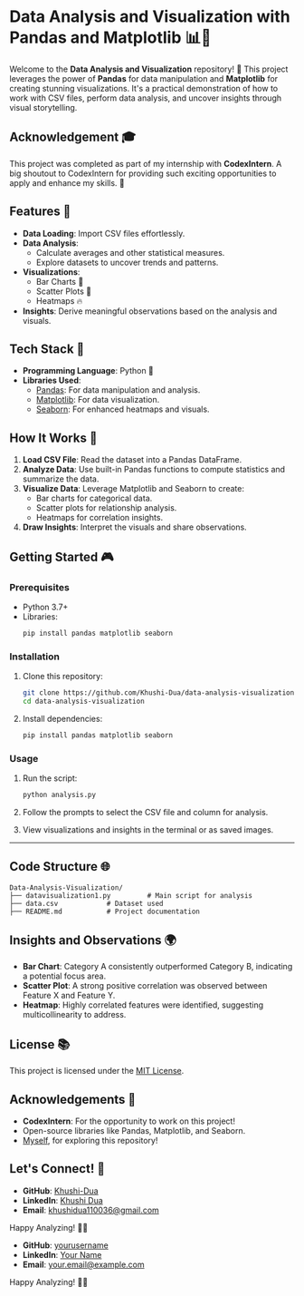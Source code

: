 # Data Analysis and Visualization with Pandas and Matplotlib 📊🎨

Welcome to the **Data Analysis and Visualization** repository! 🌟 This project leverages the power of **Pandas** for data manipulation and **Matplotlib** for creating stunning visualizations. It's a practical demonstration of how to work with CSV files, perform data analysis, and uncover insights through visual storytelling. 



## Acknowledgement 🎓

This project was completed as part of my internship with **CodexIntern**. A big shoutout to CodexIntern for providing such exciting opportunities to apply and enhance my skills. 🙏



## Features 🔄

- **Data Loading**: Import CSV files effortlessly.
- **Data Analysis**:
  - Calculate averages and other statistical measures.
  - Explore datasets to uncover trends and patterns.
- **Visualizations**:
  - Bar Charts 🔢
  - Scatter Plots 🔄
  - Heatmaps 🔥
- **Insights**: Derive meaningful observations based on the analysis and visuals.



## Tech Stack 🧠

- **Programming Language**: Python 🐍
- **Libraries Used**:
  - [Pandas](https://pandas.pydata.org/): For data manipulation and analysis.
  - [Matplotlib](https://matplotlib.org/): For data visualization.
  - [Seaborn](https://seaborn.pydata.org/): For enhanced heatmaps and visuals.



## How It Works 🚀

1. **Load CSV File**: Read the dataset into a Pandas DataFrame.
2. **Analyze Data**: Use built-in Pandas functions to compute statistics and summarize the data.
3. **Visualize Data**: Leverage Matplotlib and Seaborn to create:
   - Bar charts for categorical data.
   - Scatter plots for relationship analysis.
   - Heatmaps for correlation insights.
4. **Draw Insights**: Interpret the visuals and share observations.



## Getting Started 🎮

### Prerequisites 

- Python 3.7+
- Libraries:
  ```bash
  pip install pandas matplotlib seaborn
  ```

### Installation 

1. Clone this repository:
   ```bash
   git clone https://github.com/Khushi-Dua/data-analysis-visualization.git
   cd data-analysis-visualization
   ```

2. Install dependencies:
   ```bash
   pip install pandas matplotlib seaborn

   ```

### Usage 

1. Run the script:
   ```bash
   python analysis.py
   ```

2. Follow the prompts to select the CSV file and column for analysis.

3. View visualizations and insights in the terminal or as saved images.

---

## Code Structure 🌐

```
Data-Analysis-Visualization/
├── datavisualization1.py         # Main script for analysis
├── data.csv            # Dataset used
├── README.md           # Project documentation

```



## Insights and Observations 🌍

- **Bar Chart**: Category A consistently outperformed Category B, indicating a potential focus area.
- **Scatter Plot**: A strong positive correlation was observed between Feature X and Feature Y.
- **Heatmap**: Highly correlated features were identified, suggesting multicollinearity to address.




## License 📚

This project is licensed under the [MIT License](LICENSE).



## Acknowledgements 🎉

- **CodexIntern**: For the opportunity to work on this project!
- Open-source libraries like Pandas, Matplotlib, and Seaborn.
- [Myself](https://github.com/Khushi-Dua), for exploring this repository!


## Let's Connect! 📢

- **GitHub**: [Khushi-Dua](https://github.com/Khushi-Dua)
- **LinkedIn**: [Khushi Dua](https://linkedin.com/in/khushi-dua7)
- **Email**: khushidua110036@gmail.com

Happy Analyzing! 🙌🔞


- **GitHub**: [yourusername](https://github.com/yourusername)
- **LinkedIn**: [Your Name](https://linkedin.com/in/yourname)
- **Email**: your.email@example.com

Happy Analyzing! 🙌🔞
